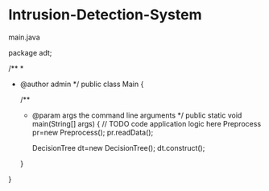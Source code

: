 # Intrusion-Detection-System

main.java

package adt;

/**
 *
 * @author admin
 */
public class Main {

    /**
     * @param args the command line arguments
     */
    public static void main(String[] args) {
        // TODO code application logic here
        Preprocess pr=new Preprocess();
        pr.readData();
        
        
        DecisionTree dt=new DecisionTree();
        dt.construct();
        
    }
    
}

